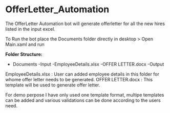 # OfferLetter_Automation

The OfferLetter Automation bot will generate offerletter for all the new hires listed in the input excel.

To Run the bot place the Documents folder directly in desktop > Open Main.xaml and run


**Folder Structure:**
- Documents
  -Input
    -EmployeeDetails.xlsx
    -OFFER LETTER.docx
 -Output
 
 
 
 EmployeeDetails.xlsx : User can added employee details in this folder for whome offer letter needs to be generated.
 OFFER LETTER.docx : This template will be used to generate offer letter.
 
 
 For demo perpose I have only used one template format, multipe templates can be added and various validations can be done according to the users need.
 
